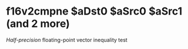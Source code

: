 # f16v2cmpne $aDst0 $aSrc0 $aSrc1 (and 2 more)

*Half-precision* floating-point vector inequality test
